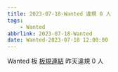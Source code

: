 ```yaml
---
title: 2023-07-18-Wanted 違規 0 人
tags:
    - Wanted
abbrlink: 2023-07-18-Wanted
date: Wanted-2023-07-18 12:00:00
---
```

Wanted 板 [板規連結](https://www.ptt.cc/bbs/Wanted/M.1608829773.A.D3B.html)
昨天違規 0 人
